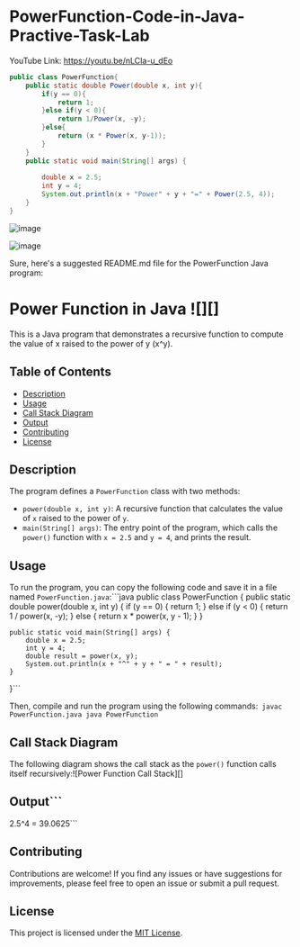 # PowerFunction-Code-in-Java-Practive-Task-Lab
YouTube Link: https://youtu.be/nLCIa-u_dEo
```Java
public class PowerFunction{
    public static double Power(double x, int y){
        if(y == 0){
            return 1;
        }else if(y < 0){
            return 1/Power(x, -y);
        }else{
            return (x * Power(x, y-1));
        }
    }
    public static void main(String[] args) {
        
        double x = 2.5;
        int y = 4;
        System.out.println(x + "Power" + y + "=" + Power(2.5, 4));
    }
}
```
![image](https://github.com/ARIBFIB/PowerFunction-Code-in-Java-Practive-Task-Lab/assets/125716994/68a7b078-40b6-4094-a187-b61a1642b0c5)

![image](https://github.com/ARIBFIB/PowerFunction-Code-in-Java-Practive-Task-Lab/assets/125716994/150f5058-9ed9-4530-9af3-8f9fb9aaa605)

Sure, here's a suggested README.md file for the PowerFunction Java program:

# Power Function in Java ![][]

This is a Java program that demonstrates a recursive function to compute the value of x raised to the power of y (x^y).

## Table of Contents
- [Description](#description)
- [Usage](#usage)
- [Call Stack Diagram](#call-stack-diagram)
- [Output](#output)
- [Contributing](#contributing)
- [License](#license)

## Description
The program defines a `PowerFunction` class with two methods:

- `power(double x, int y)`: A recursive function that calculates the value of `x` raised to the power of `y`.
- `main(String[] args)`: The entry point of the program, which calls the `power()` function with `x = 2.5` and `y = 4`, and prints the result.

## Usage
To run the program, you can copy the following code and save it in a file named `PowerFunction.java`:```java
public class PowerFunction {
    public static double power(double x, int y) {
        if (y == 0) {
            return 1;
        } else if (y < 0) {
            return 1 / power(x, -y);
        } else {
            return x * power(x, y - 1);
        }
    }

    public static void main(String[] args) {
        double x = 2.5;
        int y = 4;
        double result = power(x, y);
        System.out.println(x + "^" + y + " = " + result);
    }
}```

Then, compile and run the program using the following commands:```
javac PowerFunction.java
java PowerFunction```

## Call Stack Diagram
The following diagram shows the call stack as the `power()` function calls itself recursively:![Power Function Call Stack][]

## Output```
2.5^4 = 39.0625```

## Contributing
Contributions are welcome! If you find any issues or have suggestions for improvements, please feel free to open an issue or submit a pull request.

## License
This project is licensed under the [MIT License](LICENSE).
